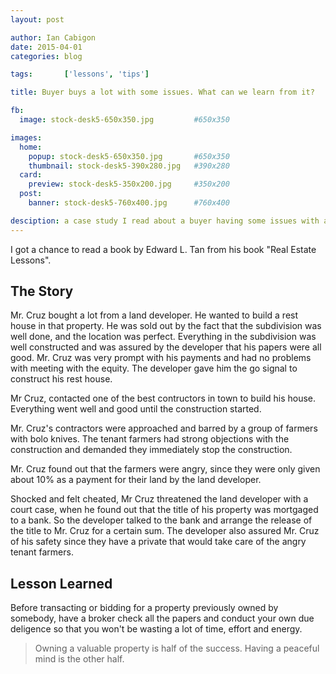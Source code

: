 ```yaml
---
layout: post

author: Ian Cabigon
date: 2015-04-01
categories: blog

tags:		['lessons', 'tips']

title: Buyer buys a lot with some issues. What can we learn from it?

fb:
  image: stock-desk5-650x350.jpg         #650x350

images:
  home:
    popup: stock-desk5-650x350.jpg       #650x350
    thumbnail: stock-desk5-390x280.jpg   #390x280
  card:
    preview: stock-desk5-350x200.jpg     #350x200
  post:
    banner: stock-desk5-760x400.jpg      #760x400

desciption: a case study I read about a buyer having some issues with a lot he bought from a developer. 
---
```


I got a chance to read a book by Edward L. Tan from his book "Real Estate Lessons". 

## The Story

Mr. Cruz bought a lot from a land developer. He wanted to build a rest house in that property. He was sold out by the fact that the subdivision was well done, and the location was perfect. Everything in the subdivision was well constructed and was assured by the developer that his papers were all good. Mr. Cruz was very prompt with his payments and had no problems with meeting with the equity. The developer gave him the go signal to construct his rest house. 

Mr Cruz, contacted one of the best contructors in town to build his house. Everything went well and good until the construction started.

Mr. Cruz's contractors were approached and barred by a group of farmers with bolo knives. The tenant farmers had strong objections with the construction and demanded they immediately stop the construction.

Mr. Cruz found out that the farmers were angry, since they were only given about 10% as a payment for their land by the land developer. 

Shocked and felt cheated, Mr Cruz threatened the land developer with a court case, when he found out that the title of his property was mortgaged to a bank. So the developer talked to the bank and arrange the release of the title to Mr. Cruz for a certain sum. The developer also assured Mr. Cruz of his safety since they have a private that would take care of the angry tenant farmers.

## Lesson Learned

Before transacting or bidding for a property previously owned by somebody, have a broker check all the papers and conduct your own due deligence so that you won't be wasting a lot of time, effort and energy. 

> Owning a valuable property is half of the success. Having a peaceful mind is the other half.
